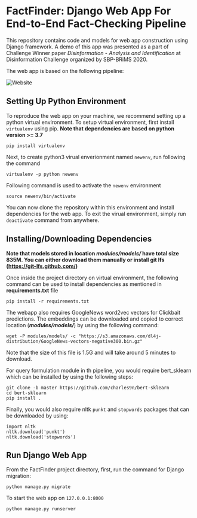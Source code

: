 # FactFinder: Django Web App For End-to-End Fact-Checking Pipeline
This repository contains code and models for web app construction using Django framework. A demo of this app was presented as a part of Challenge Winner paper *Disinformation - Analysis and Identification* at Disinformation Challenge organized by SBP-BRiMS 2020.

The web app is based on the following pipeline:

![Website](https://user-images.githubusercontent.com/25678184/111694946-e7806780-8808-11eb-9ecc-c35c4ea24ee8.png)

## Setting Up Python Environment
To reproduce the web app on your machine, we recommend setting up a python virtual environment. To setup virtual environment, first install `virtualenv` using pip. **Note that dependencies are based on python version >= 3.7**

```
pip install virtualenv
```

Next, to create python3 virual enverionment named `newenv`, run following the command

```
virtualenv -p python newenv
```

Following command is used to activate the `newenv` environment

```
source newenv/bin/activate
```
You can now clone the repository within this environment and install dependencies for the web app. To exit the virual environment, simply run `deactivate` command from anywhere.

## Installing/Downloading Dependencies
**Note that models stored in location *modules/models/* have total size 835M. You can either download them manually or install git lfs (https://git-lfs.github.com/)**

Once inside the project directory on virtual environment, the following command can be used to install dependencies as mentioned in **requirements.txt** file

```
pip install -r requirements.txt
```
The webapp also requires GoogleNews word2vec vectors for Clickbait predictions. The embeddings can be downloaded and copied to correct location (***modules/models/***) by using the following command:

```
wget -P modules/models/ -c "https://s3.amazonaws.com/dl4j-distribution/GoogleNews-vectors-negative300.bin.gz"
```
Note that the size of this file is 1.5G and will take around 5 minutes to download.

For query formulation module in th pipeline, you would require bert_sklearn which can be installed by using the following steps:

```
git clone -b master https://github.com/charles9n/bert-sklearn
cd bert-sklearn
pip install .
```

Finally, you would also require nltk `punkt` and `stopwords` packages that can be downloaded by using:
```
import nltk
nltk.download('punkt')
nltk.download('stopwords')
```

## Run Django Web App
From the FactFinder project directory, first, run the command for Django migration:

```
python manage.py migrate
```
To start the web app on `127.0.0.1:8000`

```
python manage.py runserver
```
